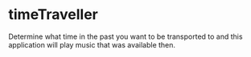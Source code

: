 # timeTraveller
Determine what time in the past you want to be transported to and this application will play music that was available then.
